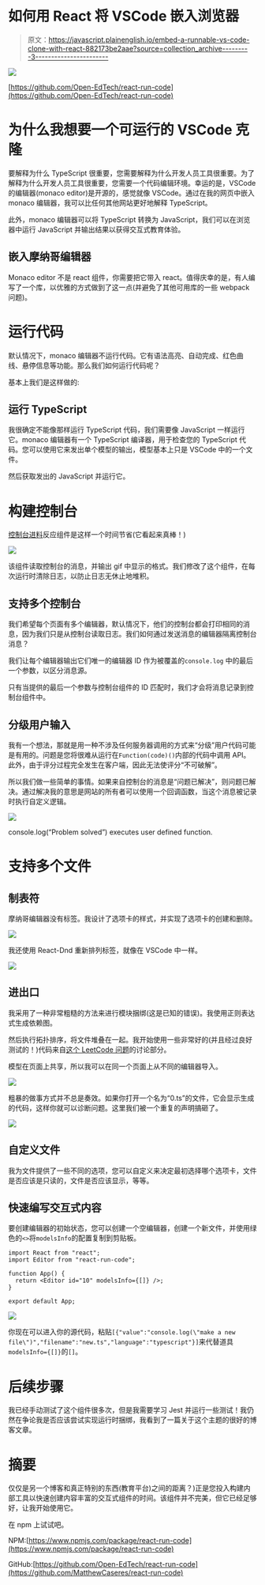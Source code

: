 # 如何用 React 将 VSCode 嵌入浏览器

> 原文：<https://javascript.plainenglish.io/embed-a-runnable-vs-code-clone-with-react-882173be2aae?source=collection_archive---------3----------------------->

![](img/d5da980b47507680cf14c73b5be88957.png)

[https://github.com/Open-EdTech/react-run-code](https://github.com/Open-EdTech/react-run-code)

# 为什么我想要一个可运行的 VSCode 克隆

要解释为什么 TypeScript 很重要，您需要解释为什么开发人员工具很重要。为了解释为什么开发人员工具很重要，您需要一个代码编辑环境。幸运的是，VSCode 的编辑器(monaco editor)是开源的，感觉就像 VSCode。通过在我的网页中嵌入 monaco 编辑器，我可以比任何其他网站更好地解释 TypeScript。

此外，monaco 编辑器可以将 TypeScript 转换为 JavaScript，我们可以在浏览器中运行 JavaScript 并输出结果以获得交互式教育体验。

## 嵌入摩纳哥编辑器

Monaco editor 不是 react 组件，你需要把它带入 react。值得庆幸的是，有人编写了一个库，以优雅的方式做到了这一点(并避免了其他可用库的一些 webpack 问题)。

# 运行代码

默认情况下，monaco 编辑器不运行代码。它有语法高亮、自动完成、红色曲线、悬停信息等功能。那么我们如何运行代码呢？

基本上我们是这样做的:

## 运行 TypeScript

我很确定不能像那样运行 TypeScript 代码，我们需要像 JavaScript 一样运行它。monaco 编辑器有一个 TypeScript 编译器，用于检查您的 TypeScript 代码。您可以使用它来发出单个模型的输出，模型基本上只是 VSCode 中的一个文件。

然后获取发出的 JavaScript 并运行它。

# 构建控制台

[控制台进料](https://github.com/samdenty/console-feed)反应组件是这样一个时间节省(它看起来真棒！)

![](img/b71891ba0d4a1ddf4bdc071260620748.png)

该组件读取控制台的消息，并输出 gif 中显示的格式。我们修改了这个组件，在每次运行时清除日志，以防止日志无休止地堆积。

## 支持多个控制台

我们希望每个页面有多个编辑器，默认情况下，他们的控制台都会打印相同的消息，因为我们只是从控制台读取日志。我们如何通过发送消息的编辑器隔离控制台消息？

我们让每个编辑器输出它们唯一的编辑器 ID 作为被覆盖的`console.log` 中的最后一个参数，以区分消息源。

只有当提供的最后一个参数与控制台组件的 ID 匹配时，我们才会将消息记录到控制台组件中。

## 分级用户输入

我有一个想法，那就是用一种不涉及任何服务器调用的方式来“分级”用户代码可能是有用的。问题是您将很难从运行在`Function(code)()`内部的代码中调用 API。此外，由于评分过程完全发生在客户端，因此无法使评分“不可破解”。

所以我们做一些简单的事情。如果来自控制台的消息是“问题已解决”，则问题已解决。通过解决我的意思是网站的所有者可以使用一个回调函数，当这个消息被记录时执行自定义逻辑。

![](img/2e51d647b0b25450ab4d629dd43264cf.png)

console.log(“Problem solved”) executes user defined function.

# 支持多个文件

## 制表符

摩纳哥编辑器没有标签。我设计了选项卡的样式，并实现了选项卡的创建和删除。

![](img/1e20bd7471143565778412f6226dc7a0.png)

我还使用 React-Dnd 重新排列标签，就像在 VSCode 中一样。

![](img/4b57df5c3e5dcf5763e7918fe5811beb.png)

## 进出口

我采用了一种非常粗糙的方法来进行模块捆绑(这是已知的错误)。我使用正则表达式生成依赖图。

然后执行拓扑排序，将文件堆叠在一起。我开始使用一些非常好的(并且经过良好测试的！)代码来自[这个 LeetCode 问题](https://leetcode.com/problems/course-schedule-ii/)的讨论部分。

模型在页面上共享，所以我可以在同一个页面上从不同的编辑器导入。

![](img/c02d5508601eb09240aa4749803f7f2b.png)

粗暴的做事方式并不总是奏效。如果你打开一个名为“0.ts”的文件，它会显示生成的代码，这样你就可以诊断问题。这里我们被一个重复的声明搞砸了。

![](img/4558f5898199fd13707aef4c19348ebc.png)

## 自定义文件

我为文件提供了一些不同的选项，您可以自定义来决定最初选择哪个选项卡，文件是否应该是只读的，文件是否应该显示，等等。

## 快速编写交互式内容

要创建编辑器的初始状态，您可以创建一个空编辑器，创建一个新文件，并使用绿色的`<>`将`modelsInfo`的配置复制到剪贴板。

```
import React from "react";
import Editor from "react-run-code";

function App() {
  return <Editor id="10" modelsInfo={[]} />;
}

export default App;
```

![](img/937974bbbbc14d782ce5474e0b718fd2.png)

你现在可以进入你的源代码，粘贴`[{"value":"console.log(\"make a new file\")","filename":"new.ts","language":"typescript"}]`来代替道具`modelsInfo={[]}`的`[]`。

# 后续步骤

我已经手动测试了这个组件很多次，但是我需要学习 Jest 并运行一些测试！我仍然在争论我是否应该尝试实现运行时捆绑，我看到了一篇关于这个主题的很好的博客文章。

# 摘要

仅仅是另一个博客和真正特别的东西(教育平台)之间的距离？)正是您投入构建内部工具以快速创建内容丰富的交互式组件的时间。该组件并不完美，但它已经足够好，让我开始使用它。

在 npm 上试试吧。

NPM:[https://www.npmjs.com/package/react-run-code](https://www.npmjs.com/package/react-run-code)

GitHub:[https://github.com/Open-EdTech/react-run-code](https://github.com/MatthewCaseres/react-run-code)